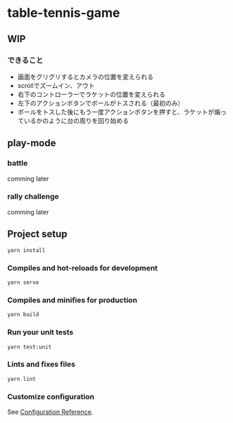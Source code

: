 # table-tennis-game
## WIP
### できること
- 画面をグリグリするとカメラの位置を変えられる
- scrollでズームイン、アウト
- 右下のコントローラーでラケットの位置を変えられる
- 左下のアクションボタンでボールがトスされる（最初のみ）
- ボールをトスした後にもう一度アクションボタンを押すと、ラケットが煽っているかのように台の周りを回り始める

## play-mode
### battle
comming later
### rally challenge
comming later
## Project setup
```
yarn install
```

### Compiles and hot-reloads for development
```
yarn serve
```

### Compiles and minifies for production
```
yarn build
```

### Run your unit tests
```
yarn test:unit
```

### Lints and fixes files
```
yarn lint
```

### Customize configuration
See [Configuration Reference](https://cli.vuejs.org/config/).
